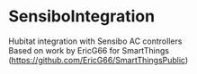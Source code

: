 # SensiboIntegration
Hubitat integration with Sensibo AC controllers  
Based on work by EricG66 for SmartThings (https://github.com/EricG66/SmartThingsPublic)
